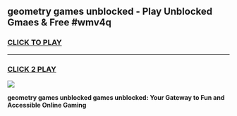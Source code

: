
## geometry games unblocked - Play Unblocked Gmaes & Free #wmv4q
<h3>
<a href="https://news.freeplayer.one?title=geometry_games_unblocked&ref=03M">CLICK TO PLAY</a></h3>
<hr>

<h3>
<a href="https://news.freeplayer.one?title=geometry_games_unblocked&ref=03M">CLICK 2 PLAY</a>
  
</h3>

<a href="https://news.freeplayer.one?title=geometry_games_unblocked&ref=03M"><img src="https://clearcache.store/games.png"></a>


**geometry games unblocked games unblocked: Your Gateway to Fun and Accessible Online Gaming**
